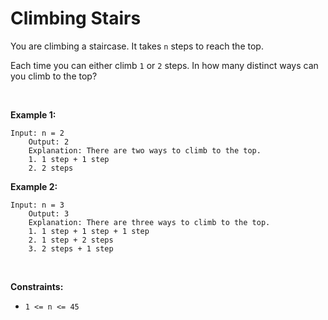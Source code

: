 # Climbing Stairs


You are climbing a staircase. It takes `n` steps to reach the top.

Each time you can either climb `1` or `2` steps. In how many distinct
ways can you climb to the top?

 

**Example 1:**

    Input: n = 2
        Output: 2
        Explanation: There are two ways to climb to the top.
        1. 1 step + 1 step
        2. 2 steps
        

**Example 2:**

    Input: n = 3
        Output: 3
        Explanation: There are three ways to climb to the top.
        1. 1 step + 1 step + 1 step
        2. 1 step + 2 steps
        3. 2 steps + 1 step
        

 

**Constraints:**

- `1 <= n <= 45`
